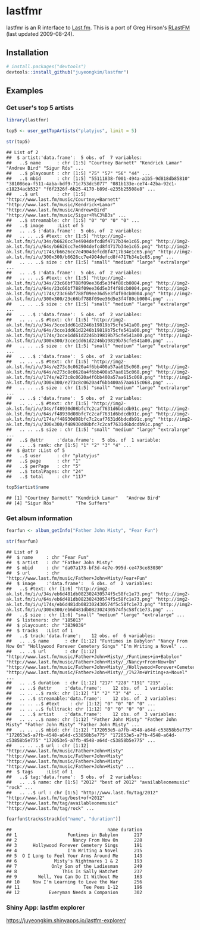 lastfmr
================

lastfmr is an R interface to [Last.fm](http://www.last.fm/api). This is a port of Greg Hirson's [RLastFM](https://cran.r-project.org/package=RLastFM) (last updated 2009-08-24).

Installation
------------

``` r
# install.packages("devtools")
devtools::install_github("juyeongkim/lastfmr")
```

Examples
--------

### Get user's top 5 artists

``` r
library(lastfmr)

top5 <- user_getTopArtists("platyjus", limit = 5)

str(top5)
```

    ## List of 2
    ##  $ artist:'data.frame':  5 obs. of  7 variables:
    ##   ..$ name      : chr [1:5] "Courtney Barnett" "Kendrick Lamar" "Andrew Bird" "Sigur Rós" ...
    ##   ..$ playcount : chr [1:5] "75" "57" "56" "44" ...
    ##   ..$ mbid      : chr [1:5] "55111838-f001-494a-a1b5-9d818db85810" "381086ea-f511-4aba-bdf9-71c753dc5077" "081b133e-ce74-42ba-92c1-c18234acb532" "f6f2326f-6b25-4170-b89d-e235b25508e8" ...
    ##   ..$ url       : chr [1:5] "http://www.last.fm/music/Courtney+Barnett" "http://www.last.fm/music/Kendrick+Lamar" "http://www.last.fm/music/Andrew+Bird" "http://www.last.fm/music/Sigur+R%C3%B3s" ...
    ##   ..$ streamable: chr [1:5] "0" "0" "0" "0" ...
    ##   ..$ image     :List of 5
    ##   .. ..$ :'data.frame':  5 obs. of  2 variables:
    ##   .. .. ..$ #text: chr [1:5] "http://img2-ak.lst.fm/i/u/34s/b6626cc7e4904defcd8f4717b34e1c65.png" "http://img2-ak.lst.fm/i/u/64s/b6626cc7e4904defcd8f4717b34e1c65.png" "http://img2-ak.lst.fm/i/u/174s/b6626cc7e4904defcd8f4717b34e1c65.png" "http://img2-ak.lst.fm/i/u/300x300/b6626cc7e4904defcd8f4717b34e1c65.png" ...
    ##   .. .. ..$ size : chr [1:5] "small" "medium" "large" "extralarge" ...
    ##   .. ..$ :'data.frame':  5 obs. of  2 variables:
    ##   .. .. ..$ #text: chr [1:5] "http://img2-ak.lst.fm/i/u/34s/23c66bf788f09ee36d5e3f4f80cb0004.png" "http://img2-ak.lst.fm/i/u/64s/23c66bf788f09ee36d5e3f4f80cb0004.png" "http://img2-ak.lst.fm/i/u/174s/23c66bf788f09ee36d5e3f4f80cb0004.png" "http://img2-ak.lst.fm/i/u/300x300/23c66bf788f09ee36d5e3f4f80cb0004.png" ...
    ##   .. .. ..$ size : chr [1:5] "small" "medium" "large" "extralarge" ...
    ##   .. ..$ :'data.frame':  5 obs. of  2 variables:
    ##   .. .. ..$ #text: chr [1:5] "http://img2-ak.lst.fm/i/u/34s/3cce1dd61d2246b19819b75cfe541a00.png" "http://img2-ak.lst.fm/i/u/64s/3cce1dd61d2246b19819b75cfe541a00.png" "http://img2-ak.lst.fm/i/u/174s/3cce1dd61d2246b19819b75cfe541a00.png" "http://img2-ak.lst.fm/i/u/300x300/3cce1dd61d2246b19819b75cfe541a00.png" ...
    ##   .. .. ..$ size : chr [1:5] "small" "medium" "large" "extralarge" ...
    ##   .. ..$ :'data.frame':  5 obs. of  2 variables:
    ##   .. .. ..$ #text: chr [1:5] "http://img2-ak.lst.fm/i/u/34s/e273c8c0620a4f6bb400a57aa615c068.png" "http://img2-ak.lst.fm/i/u/64s/e273c8c0620a4f6bb400a57aa615c068.png" "http://img2-ak.lst.fm/i/u/174s/e273c8c0620a4f6bb400a57aa615c068.png" "http://img2-ak.lst.fm/i/u/300x300/e273c8c0620a4f6bb400a57aa615c068.png" ...
    ##   .. .. ..$ size : chr [1:5] "small" "medium" "large" "extralarge" ...
    ##   .. ..$ :'data.frame':  5 obs. of  2 variables:
    ##   .. .. ..$ #text: chr [1:5] "http://img2-ak.lst.fm/i/u/34s/f48930d08bfc7c2caf7631d6bdcdb91c.png" "http://img2-ak.lst.fm/i/u/64s/f48930d08bfc7c2caf7631d6bdcdb91c.png" "http://img2-ak.lst.fm/i/u/174s/f48930d08bfc7c2caf7631d6bdcdb91c.png" "http://img2-ak.lst.fm/i/u/300x300/f48930d08bfc7c2caf7631d6bdcdb91c.png" ...
    ##   .. .. ..$ size : chr [1:5] "small" "medium" "large" "extralarge" ...
    ##   ..$ @attr     :'data.frame':   5 obs. of  1 variable:
    ##   .. ..$ rank: chr [1:5] "1" "2" "3" "4" ...
    ##  $ @attr :List of 5
    ##   ..$ user      : chr "platyjus"
    ##   ..$ page      : chr "1"
    ##   ..$ perPage   : chr "5"
    ##   ..$ totalPages: chr "24"
    ##   ..$ total     : chr "117"

``` r
top5$artist$name
```

    ## [1] "Courtney Barnett" "Kendrick Lamar"   "Andrew Bird"     
    ## [4] "Sigur Rós"        "The Suffers"

### Get album information

``` r
fearfun <- album_getInfo("Father John Misty", "Fear Fun")

str(fearfun)
```

    ## List of 9
    ##  $ name     : chr "Fear Fun"
    ##  $ artist   : chr "Father John Misty"
    ##  $ mbid     : chr "da07a173-bf3d-4e7e-995d-ce473ce83030"
    ##  $ url      : chr "http://www.last.fm/music/Father+John+Misty/Fear+Fun"
    ##  $ image    :'data.frame':   6 obs. of  2 variables:
    ##   ..$ #text: chr [1:6] "http://img2-ak.lst.fm/i/u/34s/eb6d481db082302430574f5c58fc1e73.png" "http://img2-ak.lst.fm/i/u/64s/eb6d481db082302430574f5c58fc1e73.png" "http://img2-ak.lst.fm/i/u/174s/eb6d481db082302430574f5c58fc1e73.png" "http://img2-ak.lst.fm/i/u/300x300/eb6d481db082302430574f5c58fc1e73.png" ...
    ##   ..$ size : chr [1:6] "small" "medium" "large" "extralarge" ...
    ##  $ listeners: chr "185013"
    ##  $ playcount: chr "3839039"
    ##  $ tracks   :List of 1
    ##   ..$ track:'data.frame':    12 obs. of  6 variables:
    ##   .. ..$ name      : chr [1:12] "Funtimes in Babylon" "Nancy From Now On" "Hollywood Forever Cemetery Sings" "I'm Writing a Novel" ...
    ##   .. ..$ url       : chr [1:12] "http://www.last.fm/music/Father+John+Misty/_/Funtimes+in+Babylon" "http://www.last.fm/music/Father+John+Misty/_/Nancy+From+Now+On" "http://www.last.fm/music/Father+John+Misty/_/Hollywood+Forever+Cemetery+Sings" "http://www.last.fm/music/Father+John+Misty/_/I%27m+Writing+a+Novel" ...
    ##   .. ..$ duration  : chr [1:12] "217" "228" "191" "215" ...
    ##   .. ..$ @attr     :'data.frame':    12 obs. of  1 variable:
    ##   .. .. ..$ rank: chr [1:12] "1" "2" "3" "4" ...
    ##   .. ..$ streamable:'data.frame':    12 obs. of  2 variables:
    ##   .. .. ..$ #text    : chr [1:12] "0" "0" "0" "0" ...
    ##   .. .. ..$ fulltrack: chr [1:12] "0" "0" "0" "0" ...
    ##   .. ..$ artist    :'data.frame':    12 obs. of  3 variables:
    ##   .. .. ..$ name: chr [1:12] "Father John Misty" "Father John Misty" "Father John Misty" "Father John Misty" ...
    ##   .. .. ..$ mbid: chr [1:12] "172053e5-a7fb-4548-a64d-c53858b5e775" "172053e5-a7fb-4548-a64d-c53858b5e775" "172053e5-a7fb-4548-a64d-c53858b5e775" "172053e5-a7fb-4548-a64d-c53858b5e775" ...
    ##   .. .. ..$ url : chr [1:12] "http://www.last.fm/music/Father+John+Misty" "http://www.last.fm/music/Father+John+Misty" "http://www.last.fm/music/Father+John+Misty" "http://www.last.fm/music/Father+John+Misty" ...
    ##  $ tags     :List of 1
    ##   ..$ tag:'data.frame':  5 obs. of  2 variables:
    ##   .. ..$ name: chr [1:5] "2012" "best of 2012" "availableonemusic" "rock" ...
    ##   .. ..$ url : chr [1:5] "http://www.last.fm/tag/2012" "http://www.last.fm/tag/best+of+2012" "http://www.last.fm/tag/availableonemusic" "http://www.last.fm/tag/rock" ...

``` r
fearfun$tracks$track[c("name", "duration")]
```

    ##                                    name duration
    ## 1                   Funtimes in Babylon      217
    ## 2                     Nancy From Now On      228
    ## 3      Hollywood Forever Cemetery Sings      191
    ## 4                   I'm Writing a Novel      215
    ## 5  O I Long to Feel Your Arms Around Me      143
    ## 6              Misty's Nightmares 1 & 2      193
    ## 7             Only Son of the Ladiesman      249
    ## 8                 This Is Sally Hatchet      237
    ## 9        Well, You Can Do It Without Me      163
    ## 10     Now I'm Learning to Love the War      256
    ## 11                        Tee Pees 1-12      196
    ## 12           Everyman Needs a Companion      302

### Shiny App: lastfm explorer

<https://juyeongkim.shinyapps.io/lastfm-explorer/>
